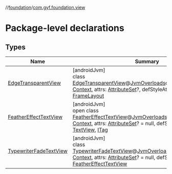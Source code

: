 //[foundation](../../index.md)/[com.gyf.foundation.view](index.md)

# Package-level declarations

## Types

| Name | Summary |
|---|---|
| [EdgeTransparentView](-edge-transparent-view/index.md) | [androidJvm]<br>class [EdgeTransparentView](-edge-transparent-view/index.md)@[JvmOverloads](https://kotlinlang.org/api/core/kotlin-stdlib/kotlin.jvm/-jvm-overloads/index.html)constructor(context: [Context](https://developer.android.com/reference/kotlin/android/content/Context.html), attrs: [AttributeSet](https://developer.android.com/reference/kotlin/android/util/AttributeSet.html)?, defStyleAttr: [Int](https://kotlinlang.org/api/core/kotlin-stdlib/kotlin/-int/index.html) = 0) : [FrameLayout](https://developer.android.com/reference/kotlin/android/widget/FrameLayout.html) |
| [FeatherEffectTextView](-feather-effect-text-view/index.md) | [androidJvm]<br>open class [FeatherEffectTextView](-feather-effect-text-view/index.md)@[JvmOverloads](https://kotlinlang.org/api/core/kotlin-stdlib/kotlin.jvm/-jvm-overloads/index.html)constructor(context: [Context](https://developer.android.com/reference/kotlin/android/content/Context.html), attrs: [AttributeSet](https://developer.android.com/reference/kotlin/android/util/AttributeSet.html)? = null, defStyleAttr: [Int](https://kotlinlang.org/api/core/kotlin-stdlib/kotlin/-int/index.html) = 0) : [TextView](https://developer.android.com/reference/kotlin/android/widget/TextView.html), [ITag](../com.gyf.foundation.ext.log/-i-tag/index.md) |
| [TypewriterFadeTextView](-typewriter-fade-text-view/index.md) | [androidJvm]<br>class [TypewriterFadeTextView](-typewriter-fade-text-view/index.md)@[JvmOverloads](https://kotlinlang.org/api/core/kotlin-stdlib/kotlin.jvm/-jvm-overloads/index.html)constructor(context: [Context](https://developer.android.com/reference/kotlin/android/content/Context.html), attrs: [AttributeSet](https://developer.android.com/reference/kotlin/android/util/AttributeSet.html)? = null, defStyleAttr: [Int](https://kotlinlang.org/api/core/kotlin-stdlib/kotlin/-int/index.html) = 0) : [FeatherEffectTextView](-feather-effect-text-view/index.md) |